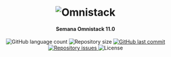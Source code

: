 <h1 align="center">
  <img src="https://rocketseat.com.br/static/images/week/logo.svg" alt="Omnistack" />
</h1>

<h4 align="center">
  Semana Omnistack 11.0
</h4>

<p align="center">
  <img alt="GitHub language count" src="https://img.shields.io/github/languages/count/brunodmsi/semana-omnistack-11">

  <img alt="Repository size" src="https://img.shields.io/github/repo-size/brunodmsi/semana-omnistack-11">

  <a href="https://github.com/brunodmsi/semana-omnistack-11/commits/master">
    <img alt="GitHub last commit" src="https://img.shields.io/github/last-commit/brunodmsi/semana-omnistack-11">
  </a>

  <a href="https://github.com/brunodmsi/semana-omnistack-11/issues">
    <img alt="Repository issues" src="https://img.shields.io/github/issues/brunodmsi/semana-omnistack-11">
  </a>

  <img alt="License" src="https://img.shields.io/badge/license-MIT-brightgreen">
</p>

